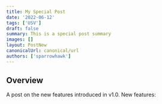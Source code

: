```yaml
---
title: My Special Post
date: '2022-06-12'
tags: ['USV']
draft: false
summary: This is a special post summary
images: []
layout: PostNew
canonicalUrl: canonical/url
authors: ['sparrowhawk']
---
```


## Overview

A post on the new features introduced in v1.0. New features:
